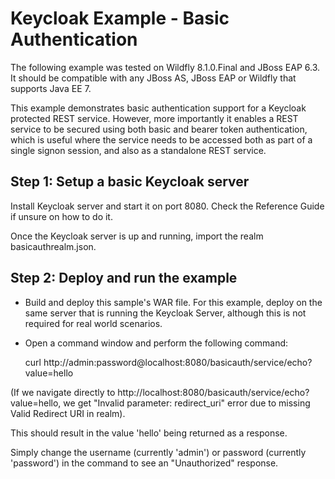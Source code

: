 Keycloak Example - Basic Authentication
=======================================

The following example was tested on Wildfly 8.1.0.Final and JBoss EAP 6.3. It should be compatible with any JBoss AS, JBoss EAP or Wildfly that supports Java EE 7.

This example demonstrates basic authentication support for a Keycloak protected REST service. However, more importantly it enables a REST service to be secured using both basic and bearer token authentication, which is useful where the service needs to be accessed both as part of a single signon session, and also as a standalone REST service.


Step 1: Setup a basic Keycloak server
--------------------------------------------------------------
Install Keycloak server and start it on port 8080. Check the Reference Guide if unsure on how to do it.

Once the Keycloak server is up and running, import the realm basicauthrealm.json.


Step 2: Deploy and run the example
--------------------------------------------------------------

- Build and deploy this sample's WAR file. For this example, deploy on the same server that is running the Keycloak Server, although this is not required for real world scenarios.

- Open a command window and perform the following command:

    curl http://admin:password@localhost:8080/basicauth/service/echo?value=hello
	
(If we navigate directly to http://localhost:8080/basicauth/service/echo?value=hello, we get "Invalid parameter: redirect_uri" error due to missing Valid Redirect URI in realm).

This should result in the value 'hello' being returned as a response.

Simply change the username (currently 'admin') or password (currently 'password') in the command to see an "Unauthorized" response.


